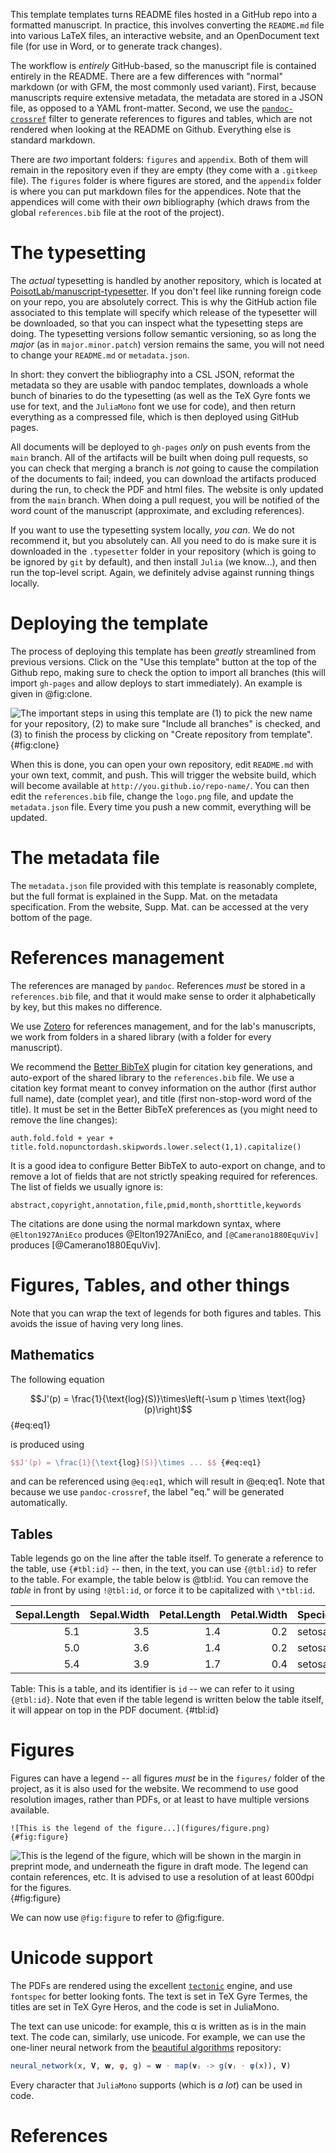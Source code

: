 This template templates turns README files hosted in a GitHub repo into a
formatted manuscript. In practice, this involves converting the `README.md` file
into various LaTeX files, an interactive website, and an OpenDocument text file
(for use in Word, or to generate track changes).

The workflow is *entirely* GitHub-based, so the manuscript file is contained
entirely in the README. There are a few differences with "normal" markdown (or
with GFM, the most commonly used variant). First, because manuscripts require
extensive metadata, the metadata are stored in a JSON file, as opposed to a YAML
front-matter. Second, we use the
[`pandoc-crossref`](https://github.com/lierdakil/pandoc-crossref) filter to
generate references to figures and tables, which are not rendered when looking
at the README on Github. Everything else is standard markdown.

There are *two* important folders: `figures` and `appendix`. Both of them will
remain in the repository even if they are empty (they come with a `.gitkeep`
file). The `figures` folder is where figures are stored, and the `appendix`
folder is where you can put markdown files for the appendices. Note that the
appendices will come with their *own* bibliography (which draws from the global
`references.bib` file at the root of the project).

# The typesetting

The *actual* typesetting is handled by another repository, which is located at
[PoisotLab/manuscript-typesetter](https://github.com/PoisotLab/manuscript-typesetter).
If you don't feel like running foreign code on your repo, you are absolutely
correct. This is why the GitHub action file associated to this template will
specify which release of the typesetter will be downloaded, so that you can
inspect what the typesetting steps are doing. The typesetting versions follow
semantic versioning, so as long the *major* (as in `major.minor.patch`) version
remains the same, you will not need to change your `README.md` or
`metadata.json`.

In short: they convert the bibliography into a CSL JSON, reformat the metadata
so they are usable with pandoc templates, downloads a whole bunch of binaries to
do the typesetting (as well as the TeX Gyre fonts we use for text, and the
`JuliaMono` font we use for code), and then return everything as a compressed
file, which is then deployed using GitHub pages.

All documents will be deployed to `gh-pages` *only* on push events from the
`main` branch. All of the artifacts will be built when doing pull requests, so
you can check that merging a branch is *not* going to cause the compilation of
the documents to fail; indeed, you can download the artifacts produced during
the run, to check the PDF and html files. The website is only updated from the
`main` branch. When doing a pull request, you will be notified of the word count
of the manuscript (approximate, and excluding references).

If you want to use the typesetting system locally, *you can*. We do not
recommend it, but you absolutely can. All you need to do is make sure it is
downloaded in the `.typesetter` folder in your repository (which is going to be
ignored by `git` by default), and then install `Julia` (we know...), and then
run the top-level script. Again, we definitely advise against running things
locally.

# Deploying the template

The process of deploying this template has been *greatly* streamlined from
previous versions. Click on the "Use this template" button at the top of the
Github repo, making sure to check the option to import all branches (this will
import `gh-pages` and allow deploys to start immediately). An example is given
in @fig:clone.

![The important steps in using this template are (1) to pick the new name for
your repository, (2) to make sure "Include all branches" is checked, and (3) to
finish the process by clicking on "Create repository from
template".](figures/how-to-clone.png){#fig:clone}

When this is done, you can open your own repository, edit `README.md` with your
own text, commit, and push. This will trigger the website build, which will
become available at `http://you.github.io/repo-name/`. You can then edit the
`references.bib` file, change the `logo.png` file, and update the
`metadata.json` file. Every time you push a new commit, everything will be
updated.

# The metadata file

The `metadata.json` file provided with this template is reasonably complete, but
the full format is explained in the Supp. Mat. on the metadata specification.
From the website, Supp. Mat. can be accessed at the very bottom of the page.
# References management

The references are managed by `pandoc`. References *must* be stored in a
`references.bib` file, and that it would make sense to order it alphabetically
by key, but this makes no difference.

We use [Zotero](https://www.zotero.org/) for references management, and for the
lab's manuscripts, we work from folders in a shared library (with a folder for
every manuscript).

We recommend the [Better BibTeX](https://retorque.re/zotero-better-bibtex/)
plugin for citation key generations, and auto-export of the shared library to
the `references.bib` file. We use a citation key format meant to convey
information on the author (first author full name), date (complet year), and
title (first non-stop-word word of the title). It must be set in the Better
BibTeX preferences as (you might need to remove the line changes):

~~~
auth.fold.fold + year + title.fold.nopunctordash.skipwords.lower.select(1,1).capitalize()
~~~

It is a good idea to configure Better BibTeX to auto-export on change, and to
remove a lot of fields that are not strictly speaking required for references.
The list of fields we usually ignore is:

~~~
abstract,copyright,annotation,file,pmid,month,shorttitle,keywords
~~~

The citations are done using the normal markdown syntax, where
`@Elton1927AniEco` produces @Elton1927AniEco, and `[@Camerano1880EquViv]`
produces [@Camerano1880EquViv].

# Figures, Tables, and other things

Note that you can wrap the text of legends for both figures and tables. This
avoids the issue of having very long lines.

## Mathematics

The following equation

$$J'(p) = \frac{1}{\text{log}(S)}\times\left(-\sum p \times \text{log}(p)\right)$$ {#eq:eq1}

is produced using

~~~latex
$$J'(p) = \frac{1}{\text{log}(S)}\times ... $$ {#eq:eq1}
~~~

and can be referenced using `@eq:eq1`, which will result in @eq:eq1. Note that
because we use `pandoc-crossref`, the label "eq." will be generated
automatically.

## Tables

Table legends go on the line after the table itself. To generate a reference to
the table, use `{#tbl:id}` -- then, in the text, you can use `{@tbl:id}` to
refer to the table. For example, the table below is @tbl:id. You can remove the
*table* in front by using `!@tbl:id`, or force it to be capitalized with
`\*tbl:id`.

| Sepal.Length | Sepal.Width | Petal.Length | Petal.Width | Species |
| -----------: | ----------: | -----------: | ----------: | :------ |
|          5.1 |         3.5 |          1.4 |         0.2 | setosa  |
|          5.0 |         3.6 |          1.4 |         0.2 | setosa  |
|          5.4 |         3.9 |          1.7 |         0.4 | setosa  |

Table: This is a table, and its identifier is `id` -- we can refer to it using
`{@tbl:id}`. Note that even if the table legend is written below the table
itself, it will appear on top in the PDF document. {#tbl:id}

# Figures

Figures can have a legend -- all figures *must* be in the `figures/` folder of
the project, as it is also used for the website. We recommend to use good
resolution images, rather than PDFs, or at least to have multiple versions
available.

~~~
![This is the legend of the figure...](figures/figure.png){#fig:figure}
~~~

![This is the legend of the figure, which will be shown in the margin in
preprint mode, and underneath the figure in draft mode. The legend can contain
references, etc. It is advised to use a resolution of at least 600dpi for the
figures.](figures/figure.png){#fig:figure}

We can now use `@fig:figure` to refer to @fig:figure.

# Unicode support

The PDFs are rendered using the excellent
[`tectonic`](https://tectonic-typesetting.github.io/en-US/) engine, and use
`fontspec` for better looking fonts. The text is set in TeX Gyre Termes, the
titles are set in TeX Gyre Heros, and the code is set in JuliaMono.

The text can use unicode: for example, this α is written as is in the main text.
The code can, similarly, use unicode. For example, we can use the one-liner
neural network from the [beautiful algorithms][ba] repository:

[ba]: (https://github.com/mossr/BeautifulAlgorithms.jl/blob/master/src/neural_network_one_liner.jl)

~~~ julia
neural_network(x, 𝐕, 𝐰, φ, g) = 𝐰 ⋅ map(𝐯ⱼ -> g(𝐯ⱼ ⋅ φ(x)), 𝐕)
~~~

Every character that `JuliaMono` supports (which is *a lot*) can be used in
code.

# References
